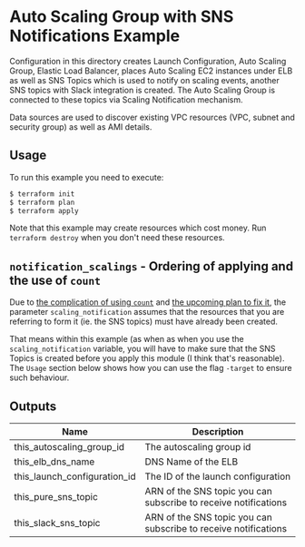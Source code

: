 # Auto Scaling Group with SNS Notifications Example

Configuration in this directory creates Launch Configuration, Auto Scaling Group, Elastic Load Balancer, places Auto Scaling EC2 instances under ELB as well as SNS Topics which is used to notify on scaling events, another SNS topics with Slack integration is created. The Auto Scaling Group is connected to these topics via Scaling Notification mechanism.

Data sources are used to discover existing VPC resources (VPC, subnet and security group) as well as AMI details.

## Usage

To run this example you need to execute:

```bash
$ terraform init
$ terraform plan
$ terraform apply
```

Note that this example may create resources which cost money. Run `terraform destroy` when you don't need these resources.

## `notification_scalings` - Ordering of applying and the use of `count`

Due to [the complication of using `count`](https://github.com/hashicorp/terraform/issues/12570) and [the upcoming plan to fix it](https://github.com/hashicorp/terraform/issues/4149), the parameter `scaling_notification` assumes that the resources that you are referring to form it (ie. the SNS topics) must have already been created.

That means within this example (as when as when you use the `scaling_notification` variable, you will have to make sure that the SNS Topics is created before you apply this module (I think that's reasonable). The `Usage` section below shows how you can use the flag `-target` to ensure such behaviour.

<!-- BEGINNING OF PRE-COMMIT-TERRAFORM DOCS HOOK -->

## Outputs

| Name | Description |
|------|-------------|
| this_autoscaling_group_id | The autoscaling group id |
| this_elb_dns_name | DNS Name of the ELB |
| this_launch_configuration_id | The ID of the launch configuration |
| this_pure_sns_topic | ARN of the SNS topic you can subscribe to receive notifications |
| this_slack_sns_topic | ARN of the SNS topic you can subscribe to receive notifications |

<!-- END OF PRE-COMMIT-TERRAFORM DOCS HOOK -->
